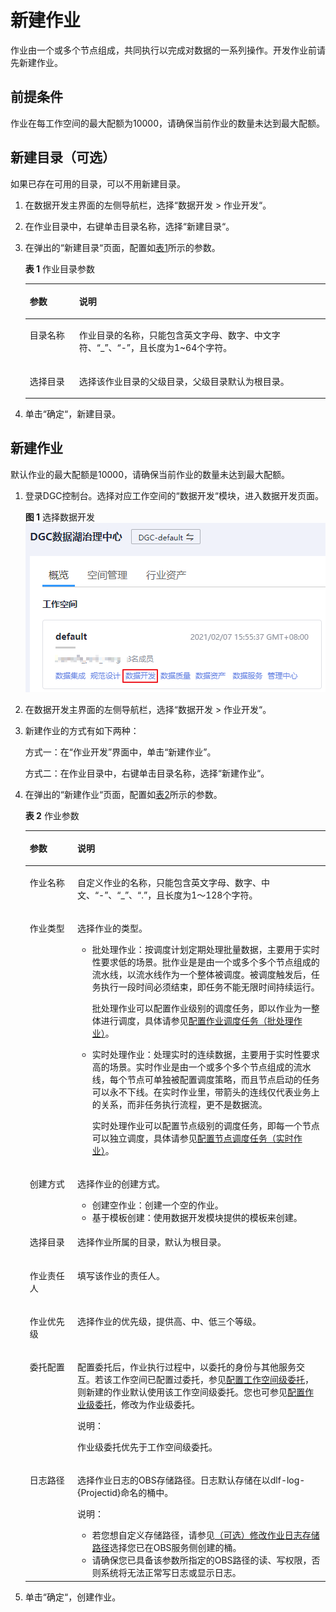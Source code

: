 # 新建作业<a name="dgc_01_0434"></a>

作业由一个或多个节点组成，共同执行以完成对数据的一系列操作。开发作业前请先新建作业。

## 前提条件<a name="zh-cn_topic_0104967364_section6802105051414"></a>

作业在每工作空间的最大配额为10000，请确保当前作业的数量未达到最大配额。

## 新建目录（可选）<a name="zh-cn_topic_0099797006_section14923175934918"></a>

如果已存在可用的目录，可以不用新建目录。

1.  在数据开发主界面的左侧导航栏，选择“数据开发  \>  作业开发“。
2.  在作业目录中，右键单击目录名称，选择“新建目录“。
3.  在弹出的“新建目录“页面，配置如[表1](#zh-cn_topic_0099797006_table15634204645014)所示的参数。

    **表 1**  作业目录参数

    <a name="zh-cn_topic_0099797006_table15634204645014"></a>
    <table><thead align="left"><tr id="zh-cn_topic_0099797006_row1964924665019"><th class="cellrowborder" valign="top" width="16.46%" id="mcps1.2.3.1.1"><p id="zh-cn_topic_0099797006_p96491646145014"><a name="zh-cn_topic_0099797006_p96491646145014"></a><a name="zh-cn_topic_0099797006_p96491646145014"></a>参数</p>
    </th>
    <th class="cellrowborder" valign="top" width="83.54%" id="mcps1.2.3.1.2"><p id="zh-cn_topic_0099797006_p9649174613501"><a name="zh-cn_topic_0099797006_p9649174613501"></a><a name="zh-cn_topic_0099797006_p9649174613501"></a>说明</p>
    </th>
    </tr>
    </thead>
    <tbody><tr id="zh-cn_topic_0099797006_row1164913463509"><td class="cellrowborder" valign="top" width="16.46%" headers="mcps1.2.3.1.1 "><p id="zh-cn_topic_0099797006_p1964964625011"><a name="zh-cn_topic_0099797006_p1964964625011"></a><a name="zh-cn_topic_0099797006_p1964964625011"></a>目录名称</p>
    </td>
    <td class="cellrowborder" valign="top" width="83.54%" headers="mcps1.2.3.1.2 "><p id="zh-cn_topic_0099797006_p176491646195012"><a name="zh-cn_topic_0099797006_p176491646195012"></a><a name="zh-cn_topic_0099797006_p176491646195012"></a>作业目录的名称，只能包含英文字母、数字、中文字符、<span class="parmvalue" id="zh-cn_topic_0099797006_parmvalue15649134617505"><a name="zh-cn_topic_0099797006_parmvalue15649134617505"></a><a name="zh-cn_topic_0099797006_parmvalue15649134617505"></a>“_”</span>、<span class="parmvalue" id="zh-cn_topic_0099797006_parmvalue76491046175017"><a name="zh-cn_topic_0099797006_parmvalue76491046175017"></a><a name="zh-cn_topic_0099797006_parmvalue76491046175017"></a>“-”</span>，且长度为1~64个字符。</p>
    </td>
    </tr>
    <tr id="zh-cn_topic_0099797006_row164912466506"><td class="cellrowborder" valign="top" width="16.46%" headers="mcps1.2.3.1.1 "><p id="zh-cn_topic_0099797006_p164964625017"><a name="zh-cn_topic_0099797006_p164964625017"></a><a name="zh-cn_topic_0099797006_p164964625017"></a>选择目录</p>
    </td>
    <td class="cellrowborder" valign="top" width="83.54%" headers="mcps1.2.3.1.2 "><p id="zh-cn_topic_0099797006_p196493462506"><a name="zh-cn_topic_0099797006_p196493462506"></a><a name="zh-cn_topic_0099797006_p196493462506"></a>选择该作业目录的父级目录，父级目录默认为根目录。</p>
    </td>
    </tr>
    </tbody>
    </table>

4.  单击“确定“，新建目录。

## 新建作业<a name="zh-cn_topic_0099797006_section5488482593035"></a>

默认作业的最大配额是10000，请确保当前作业的数量未达到最大配额。

1.  登录DGC控制台。选择对应工作空间的“数据开发“模块，进入数据开发页面。

    **图 1**  选择数据开发<a name="dgc_01_0423_fig746051541519"></a>  
    ![](figures/选择数据开发.png "选择数据开发")

2.  在数据开发主界面的左侧导航栏，选择“数据开发  \>  作业开发“。
3.  新建作业的方式有如下两种：

    方式一：在“作业开发”界面中，单击“新建作业”。

    方式二：在作业目录中，右键单击目录名称，选择“新建作业“。

4.  在弹出的“新建作业“页面，配置如[表2](#zh-cn_topic_0099797006_table65314728174945)所示的参数。

    **表 2**  作业参数

    <a name="zh-cn_topic_0099797006_table65314728174945"></a>
    <table><thead align="left"><tr id="zh-cn_topic_0099797006_row5360596174945"><th class="cellrowborder" valign="top" width="15.85%" id="mcps1.2.3.1.1"><p id="zh-cn_topic_0099797006_p15560783174945"><a name="zh-cn_topic_0099797006_p15560783174945"></a><a name="zh-cn_topic_0099797006_p15560783174945"></a>参数</p>
    </th>
    <th class="cellrowborder" valign="top" width="84.15%" id="mcps1.2.3.1.2"><p id="zh-cn_topic_0099797006_p52463910174945"><a name="zh-cn_topic_0099797006_p52463910174945"></a><a name="zh-cn_topic_0099797006_p52463910174945"></a>说明</p>
    </th>
    </tr>
    </thead>
    <tbody><tr id="zh-cn_topic_0099797006_row2413145174945"><td class="cellrowborder" valign="top" width="15.85%" headers="mcps1.2.3.1.1 "><p id="zh-cn_topic_0099797006_p61247060174945"><a name="zh-cn_topic_0099797006_p61247060174945"></a><a name="zh-cn_topic_0099797006_p61247060174945"></a><span id="zh-cn_topic_0099797006_text32520427152521"><a name="zh-cn_topic_0099797006_text32520427152521"></a><a name="zh-cn_topic_0099797006_text32520427152521"></a>作业</span>名称</p>
    </td>
    <td class="cellrowborder" valign="top" width="84.15%" headers="mcps1.2.3.1.2 "><p id="zh-cn_topic_0099797006_p55293197175424"><a name="zh-cn_topic_0099797006_p55293197175424"></a><a name="zh-cn_topic_0099797006_p55293197175424"></a>自定义<span id="zh-cn_topic_0099797006_text60297745152525"><a name="zh-cn_topic_0099797006_text60297745152525"></a><a name="zh-cn_topic_0099797006_text60297745152525"></a>作业</span>的名称，只能包含英文字母、数字、中文、<span class="parmvalue" id="zh-cn_topic_0099797006_parmvalue75451434163716"><a name="zh-cn_topic_0099797006_parmvalue75451434163716"></a><a name="zh-cn_topic_0099797006_parmvalue75451434163716"></a>“-”</span>、<span class="parmvalue" id="zh-cn_topic_0099797006_parmvalue28176383151357"><a name="zh-cn_topic_0099797006_parmvalue28176383151357"></a><a name="zh-cn_topic_0099797006_parmvalue28176383151357"></a>“_”</span>、<span class="parmvalue" id="zh-cn_topic_0099797006_parmvalue18184754133715"><a name="zh-cn_topic_0099797006_parmvalue18184754133715"></a><a name="zh-cn_topic_0099797006_parmvalue18184754133715"></a>“.”</span>，且长度为1～128个字符。</p>
    </td>
    </tr>
    <tr id="zh-cn_topic_0099797006_row13998717113219"><td class="cellrowborder" valign="top" width="15.85%" headers="mcps1.2.3.1.1 "><p id="zh-cn_topic_0099797006_p59981217153213"><a name="zh-cn_topic_0099797006_p59981217153213"></a><a name="zh-cn_topic_0099797006_p59981217153213"></a>作业类型</p>
    </td>
    <td class="cellrowborder" valign="top" width="84.15%" headers="mcps1.2.3.1.2 "><p id="zh-cn_topic_0099797006_p179981117193210"><a name="zh-cn_topic_0099797006_p179981117193210"></a><a name="zh-cn_topic_0099797006_p179981117193210"></a>选择作业的类型。</p>
    <a name="zh-cn_topic_0099797006_ul12931338327"></a><a name="zh-cn_topic_0099797006_ul12931338327"></a><ul id="zh-cn_topic_0099797006_ul12931338327"><li>批处理作业：按调度计划定期处理批量数据，主要用于实时性要求低的场景。批作业是是由一个或多个多个节点组成的流水线，以流水线作为一个整体被调度。被调度触发后，任务执行一段时间必须结束，即任务不能无限时间持续运行。<p id="p5471527182818"><a name="p5471527182818"></a><a name="p5471527182818"></a>批处理作业可以配置作业级别的调度任务，即以作业为一整体进行调度，具体请参见<a href="调度作业.md#zh-cn_topic_0099797007_section1590152794714">配置作业调度任务（批处理作业）</a>。</p>
    </li><li>实时处理作业：处理实时的连续数据，主要用于实时性要求高的场景。实时作业是由一个或多个多个节点组成的流水线，每个节点可单独被配置调度策略，而且节点启动的任务可以永不下线。在实时作业里，带箭头的连线仅代表业务上的关系，而非任务执行流程，更不是数据流。<p id="p13623203811283"><a name="p13623203811283"></a><a name="p13623203811283"></a>实时处理作业可以配置节点级别的调度任务，即每一个节点可以独立调度，具体请参见<a href="调度作业.md#zh-cn_topic_0099797007_section644754422910">配置节点调度任务（实时作业）</a>。</p>
    </li></ul>
    </td>
    </tr>
    <tr id="zh-cn_topic_0099797006_row1562694216488"><td class="cellrowborder" valign="top" width="15.85%" headers="mcps1.2.3.1.1 "><p id="zh-cn_topic_0099797006_p55126220174945"><a name="zh-cn_topic_0099797006_p55126220174945"></a><a name="zh-cn_topic_0099797006_p55126220174945"></a>创建方式</p>
    </td>
    <td class="cellrowborder" valign="top" width="84.15%" headers="mcps1.2.3.1.2 "><p id="zh-cn_topic_0099797006_p36038874174945"><a name="zh-cn_topic_0099797006_p36038874174945"></a><a name="zh-cn_topic_0099797006_p36038874174945"></a>选择<span id="zh-cn_topic_0099797006_text46685133152538"><a name="zh-cn_topic_0099797006_text46685133152538"></a><a name="zh-cn_topic_0099797006_text46685133152538"></a>作业</span>的创建方式。</p>
    <a name="zh-cn_topic_0099797006_ul63350856175843"></a><a name="zh-cn_topic_0099797006_ul63350856175843"></a><ul id="zh-cn_topic_0099797006_ul63350856175843"><li>创建空作业：创建一个空的作业。</li><li>基于模板创建：使用<span id="zh-cn_topic_0099797006_text23404905152629"><a name="zh-cn_topic_0099797006_text23404905152629"></a><a name="zh-cn_topic_0099797006_text23404905152629"></a>数据开发模块</span>提供的模板来创建。</li></ul>
    </td>
    </tr>
    <tr id="zh-cn_topic_0099797006_row3175546487"><td class="cellrowborder" valign="top" width="15.85%" headers="mcps1.2.3.1.1 "><p id="zh-cn_topic_0099797006_p5213692102128"><a name="zh-cn_topic_0099797006_p5213692102128"></a><a name="zh-cn_topic_0099797006_p5213692102128"></a>选择目录</p>
    </td>
    <td class="cellrowborder" valign="top" width="84.15%" headers="mcps1.2.3.1.2 "><p id="zh-cn_topic_0099797006_p19655941102128"><a name="zh-cn_topic_0099797006_p19655941102128"></a><a name="zh-cn_topic_0099797006_p19655941102128"></a>选择<span id="zh-cn_topic_0099797006_text36258214102151"><a name="zh-cn_topic_0099797006_text36258214102151"></a><a name="zh-cn_topic_0099797006_text36258214102151"></a>作业</span>所属的目录，默认为根目录。</p>
    </td>
    </tr>
    <tr id="zh-cn_topic_0099797006_row147411147311"><td class="cellrowborder" valign="top" width="15.85%" headers="mcps1.2.3.1.1 "><p id="zh-cn_topic_0099797006_p157411414331"><a name="zh-cn_topic_0099797006_p157411414331"></a><a name="zh-cn_topic_0099797006_p157411414331"></a>作业责任人</p>
    </td>
    <td class="cellrowborder" valign="top" width="84.15%" headers="mcps1.2.3.1.2 "><p id="zh-cn_topic_0099797006_p1374114141311"><a name="zh-cn_topic_0099797006_p1374114141311"></a><a name="zh-cn_topic_0099797006_p1374114141311"></a>填写该作业的责任人。</p>
    </td>
    </tr>
    <tr id="zh-cn_topic_0099797006_row894325217313"><td class="cellrowborder" valign="top" width="15.85%" headers="mcps1.2.3.1.1 "><p id="zh-cn_topic_0099797006_p9943952639"><a name="zh-cn_topic_0099797006_p9943952639"></a><a name="zh-cn_topic_0099797006_p9943952639"></a>作业优先级</p>
    </td>
    <td class="cellrowborder" valign="top" width="84.15%" headers="mcps1.2.3.1.2 "><p id="zh-cn_topic_0099797006_p109571952438"><a name="zh-cn_topic_0099797006_p109571952438"></a><a name="zh-cn_topic_0099797006_p109571952438"></a>选择作业的优先级，提供高、中、低三个等级。</p>
    </td>
    </tr>
    <tr id="row973672372810"><td class="cellrowborder" valign="top" width="15.85%" headers="mcps1.2.3.1.1 "><p id="p19737102372816"><a name="p19737102372816"></a><a name="p19737102372816"></a>委托配置</p>
    </td>
    <td class="cellrowborder" valign="top" width="84.15%" headers="mcps1.2.3.1.2 "><p id="p1773715239280"><a name="p1773715239280"></a><a name="p1773715239280"></a>配置委托后，作业执行过程中，以委托的身份与其他服务交互。若该工作空间已配置过委托，参见<a href="配置委托.md#section3485198599">配置工作空间级委托</a>，则新建的作业默认使用该工作空间级委托。您也可参见<a href="配置委托.md#section20224154881414">配置作业级委托</a>，修改为作业级委托。</p>
    <div class="note" id="note173114623418"><a name="note173114623418"></a><a name="note173114623418"></a><span class="notetitle"> 说明： </span><div class="notebody"><p id="p1731346193418"><a name="p1731346193418"></a><a name="p1731346193418"></a>作业级委托优先于工作空间级委托。</p>
    </div></div>
    </td>
    </tr>
    <tr id="zh-cn_topic_0099797006_row131070581883"><td class="cellrowborder" valign="top" width="15.85%" headers="mcps1.2.3.1.1 "><p id="zh-cn_topic_0099797006_p14107115815819"><a name="zh-cn_topic_0099797006_p14107115815819"></a><a name="zh-cn_topic_0099797006_p14107115815819"></a>日志路径</p>
    </td>
    <td class="cellrowborder" valign="top" width="84.15%" headers="mcps1.2.3.1.2 "><p id="zh-cn_topic_0099797006_p1710713581389"><a name="zh-cn_topic_0099797006_p1710713581389"></a><a name="zh-cn_topic_0099797006_p1710713581389"></a>选择作业日志的OBS存储路径。日志默认存储在以dlf-log-{Projectid}命名的桶中。</p>
    <div class="note" id="zh-cn_topic_0099797006_note7703102313112"><a name="zh-cn_topic_0099797006_note7703102313112"></a><a name="zh-cn_topic_0099797006_note7703102313112"></a><span class="notetitle"> 说明： </span><div class="notebody"><a name="ul2097983782116"></a><a name="ul2097983782116"></a><ul id="ul2097983782116"><li>若您想自定义存储路径，请参见<a href="https://support.huaweicloud.com/prepare-dgc/dgc_01_0530.html" target="_blank" rel="noopener noreferrer">（可选）修改作业日志存储路径</a>选择您已在OBS服务侧创建的桶。</li><li>请确保您已具备该参数所指定的OBS路径的读、写权限，否则系统将无法正常写日志或显示日志。</li></ul>
    </div></div>
    </td>
    </tr>
    </tbody>
    </table>

5.  单击“确定“，创建作业。

